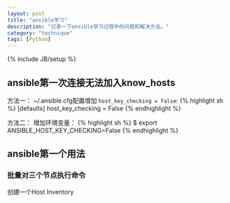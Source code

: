 ```yaml
---
layout: post
title: "ansible学习"
description: "记录一下ansible学习过程中的问题和解决方法。"
category: "technique"
tags: [Python]
---
```

{% include JB/setup %}



## ansible第一次连接无法加入know_hosts

方法一：
~/.ansible.cfg配置增加 `host_key_checking = False`:
{% highlight sh %}
[defaults]
host_key_checking = False
{% endhighlight %}

方法二：
增加环境变量：
{% highlight sh %}
$ export ANSIBLE_HOST_KEY_CHECKING=False
{% endhighlight %}

## ansible第一个用法

### 批量对三个节点执行命令

创建一个Host Inventory






